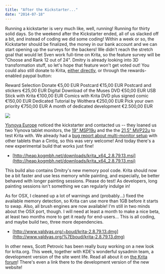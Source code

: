 ```yaml
---
title: "After the Kickstarter..."
date: "2014-07-18"
---
```


Running a kickstarter is very much like, well, running! Running for thirty solid days. So the weekend after the Kickstarter ended, all of us slacked off a bit, and instead of coding we did some coding! Within a week or so, the Kickstarter should be finalized, the money in our bank account and we can start opening up the surveys for the backers! We didn't reach the stretch goal that would let Sven work full-time on Krita, so the feature survey will be "Choose and Rank 12 out of 24". Dmitry is already looking into 3D transformation stuff, so let's hope that feature won't get voted out! You could also still donate to Krita, [either directly](https://krita.org/support-krita), or through the rewards-enabled paypal button:

 Reward Selection Donate €5,00 EUR Postcard €15,00 EUR Postcard and stickers €25,00 EUR Digital Download of the Muses DVD €50,00 EUR USB Stick with Krita €100,00 EUR Comics with Krita DVD plus signed comic €150,00 EUR Dedicated Tutorial by Wolthera €250,00 EUR Pick your own priority €750,00 EUR A month of dedicated development €2.500,00 EUR 

 ![](/images/posts/2014/pixel.gif)

[Yiynova Europe](http://www.yiynova.eu/) noticed the kickstarter and contacted us -- they loaned us two Yiynova tablet monitors, the [19" MSP19u](http://www.yiynova.eu/msp19u.php) and the the [21,5" MVP22u](http://www.yiynova.eu/mvp22u.php) to test Krita with. We already had a [bug report about multi-monitor setup](https://bugs.kde.org/show_bug.cgi?id=337101) with other tablets than a Cintiq, so this was very welcome! And today there's a new experimental build that works just fine!

- [http://heap.kogmbh.net/downloads/krita_x64_2.8.79.13.msi](http://heap.kogmbh.net/downloads/krita_x64_2.8.79.13.msi)

This build also contains Dmitry's new memory pool code. Krita should now be a bit faster and use less memory while painting, and especially, be better behaved with longer painting sessions. Please do test! As developers, long painting sessions isn't something we can regularly indulge in!

As for OSX, I cleaned up a lot of warnings and (probably...) fixed the available memory detection, so Krita can use more than 1GB before it starts to swap. Also, all brush engines are now available! I'm still in two minds about the OSX port, though. I will need at least a month to make a nice beta, at least two months more to get it ready for end-users... This is all coding, and maybe build two, three more dependencies.

- [http://www.valdyas.org/~boud/krita-2.8.79.13.dmg](http://www.valdyas.org/%7Eboud/krita-2.8.79.13.dmg)

In other news, Scott Petrovic has been really busy working on a new look for krita.org. This week, together with KDE's wonderful sysadmin team, a development version of the site went life. Read all about it on [the Krita forum](https://forum.kde.org/viewtopic.php?f=139&t=121313&start=30#p315077)! There's even a link there to the development version of the new website!
